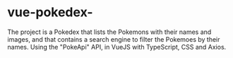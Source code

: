 # vue-pokedex-
The project is a Pokedex that lists the Pokemons with their names and images, and that contains a search engine to filter the Pokemoes by their names. Using the "PokeApi" API, in VueJS   with TypeScript, CSS and Axios.
